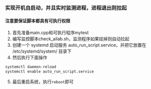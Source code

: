### 实现开机自启动，并且实时监测进程，进程退出则拉起
#### 注意要保证脚本都具有可执行权限

1. 首先准备main.cpp和可执行程序mytest
2. 编写监控脚本check_ailab.sh，监测程序如果挂掉则自动拉起
3. 创建一个 systemd 启动服务 auto_run_script.service，并把它放置在 /etc/systemd/system/ 目录下
4. 然后执行下面操作
```bash
systemctl daemon-reload
systemctl enable auto_run_script.service
```
5. 最后重启系统，执行```reboot```即可